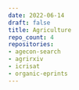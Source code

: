```yaml
---
date: 2022-06-14
draft: false
title: Agriculture
repo_count: 4
repositories:
- agecon-search
- agrirxiv
- icrisat
- organic-eprints
---
```



